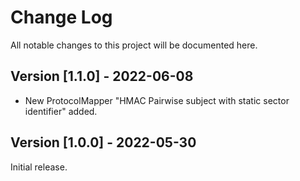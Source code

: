 # Change Log
All notable changes to this project will be documented here.

## Version [1.1.0] - 2022-06-08
- New ProtocolMapper "HMAC Pairwise subject with static sector identifier" added.

## Version [1.0.0] - 2022-05-30
Initial release.
